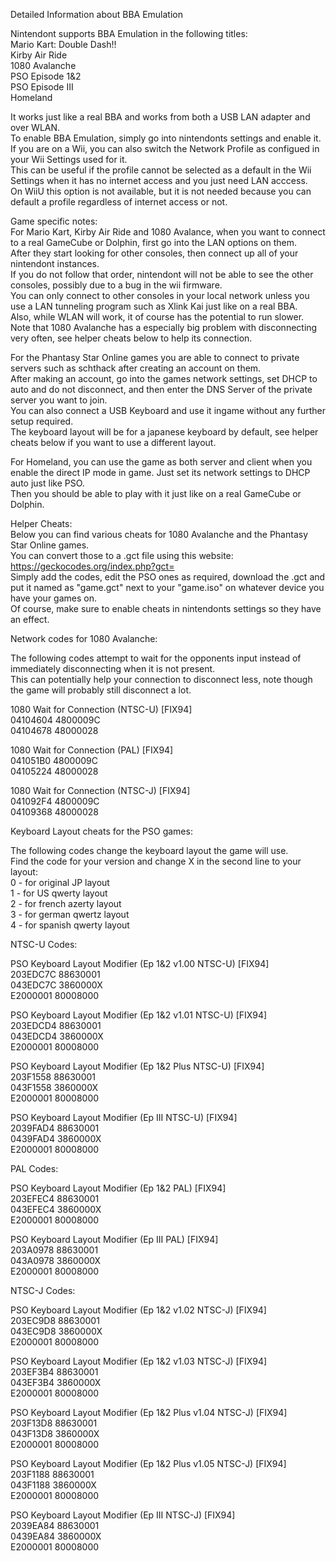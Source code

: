 Detailed Information about BBA Emulation    

Nintendont supports BBA Emulation in the following titles:  
Mario Kart: Double Dash!!  
Kirby Air Ride  
1080 Avalanche  
PSO Episode 1&2  
PSO Episode III  
Homeland    

It works just like a real BBA and works from both a USB LAN adapter and over WLAN.  
To enable BBA Emulation, simply go into nintendonts settings and enable it.  
If you are on a Wii, you can also switch the Network Profile as configued in your Wii Settings used for it.  
This can be useful if the profile cannot be selected as a default in the Wii Settings when it has no internet access and you just need LAN acccess.  
On WiiU this option is not available, but it is not needed because you can default a profile regardless of internet access or not.      


Game specific notes:  
For Mario Kart, Kirby Air Ride and 1080 Avalance, when you want to connect to a real GameCube or Dolphin, first go into the LAN options on them.  
After they start looking for other consoles, then connect up all of your nintendont instances.  
If you do not follow that order, nintendont will not be able to see the other consoles, possibly due to a bug in the wii firmware.  
You can only connect to other consoles in your local network unless you use a LAN tunneling program such as Xlink Kai just like on a real BBA.  
Also, while WLAN will work, it of course has the potential to run slower.  
Note that 1080 Avalanche has a especially big problem with disconnecting very often, see helper cheats below to help its connection.    

For the Phantasy Star Online games you are able to connect to private servers such as schthack after creating an account on them.  
After making an account, go into the games network settings, set DHCP to auto and do not disconnect, and then enter the DNS Server of the private server you want to join.  
You can also connect a USB Keyboard and use it ingame without any further setup required.  
The keyboard layout will be for a japanese keyboard by default, see helper cheats below if you want to use a different layout.    

For Homeland, you can use the game as both server and client when you enable the direct IP mode in game. Just set its network settings to DHCP auto just like PSO.  
Then you should be able to play with it just like on a real GameCube or Dolphin.      


Helper Cheats:  
Below you can find various cheats for 1080 Avalanche and the Phantasy Star Online games.  
You can convert those to a .gct file using this website: https://geckocodes.org/index.php?gct=  
Simply add the codes, edit the PSO ones as required, download the .gct and put it named as "game.gct" next to your "game.iso" on whatever device you have your games on.  
Of course, make sure to enable cheats in nintendonts settings so they have an effect.    

Network codes for 1080 Avalanche:    

The following codes attempt to wait for the opponents input instead of immediately disconnecting when it is not present.  
This can potentially help your connection to disconnect less, note though the game will probably still disconnect a lot.  

1080 Wait for Connection (NTSC-U) [FIX94]  
04104604 4800009C  
04104678 48000028    

1080 Wait for Connection (PAL) [FIX94]  
041051B0 4800009C  
04105224 48000028    

1080 Wait for Connection (NTSC-J) [FIX94]  
041092F4 4800009C  
04109368 48000028    

Keyboard Layout cheats for the PSO games:    

The following codes change the keyboard layout the game will use.  
Find the code for your version and change X in the second line to your layout:  
0 - for original JP layout  
1 - for US qwerty layout  
2 - for french azerty layout  
3 - for german qwertz layout  
4 - for spanish qwerty layout    

NTSC-U Codes:    

PSO Keyboard Layout Modifier (Ep 1&2 v1.00 NTSC-U) [FIX94]  
203EDC7C 88630001  
043EDC7C 3860000X  
E2000001 80008000    

PSO Keyboard Layout Modifier (Ep 1&2 v1.01 NTSC-U) [FIX94]  
203EDCD4 88630001  
043EDCD4 3860000X  
E2000001 80008000    

PSO Keyboard Layout Modifier (Ep 1&2 Plus NTSC-U) [FIX94]  
203F1558 88630001  
043F1558 3860000X  
E2000001 80008000    

PSO Keyboard Layout Modifier (Ep III NTSC-U) [FIX94]  
2039FAD4 88630001  
0439FAD4 3860000X  
E2000001 80008000    

PAL Codes:    

PSO Keyboard Layout Modifier (Ep 1&2 PAL) [FIX94]  
203EFEC4 88630001  
043EFEC4 3860000X  
E2000001 80008000    

PSO Keyboard Layout Modifier (Ep III PAL) [FIX94]  
203A0978 88630001  
043A0978 3860000X  
E2000001 80008000    

NTSC-J Codes:    

PSO Keyboard Layout Modifier (Ep 1&2 v1.02 NTSC-J) [FIX94]  
203EC9D8 88630001  
043EC9D8 3860000X  
E2000001 80008000    

PSO Keyboard Layout Modifier (Ep 1&2 v1.03 NTSC-J) [FIX94]  
203EF3B4 88630001  
043EF3B4 3860000X  
E2000001 80008000    

PSO Keyboard Layout Modifier (Ep 1&2 Plus v1.04 NTSC-J) [FIX94]  
203F13D8 88630001  
043F13D8 3860000X  
E2000001 80008000    

PSO Keyboard Layout Modifier (Ep 1&2 Plus v1.05 NTSC-J) [FIX94]  
203F1188 88630001  
043F1188 3860000X  
E2000001 80008000    

PSO Keyboard Layout Modifier (Ep III NTSC-J) [FIX94]  
2039EA84 88630001  
0439EA84 3860000X  
E2000001 80008000    


